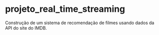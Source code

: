 # projeto_real_time_streaming
Construção de um sistema de recomendação de filmes usando dados da API do site do IMDB.
